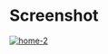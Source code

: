 # Screenshot
<a href="https://ibb.co/XVjnvpk"><img src="https://i.ibb.co/fQq3PtG/home-2.png" alt="home-2" border="0"></a>
